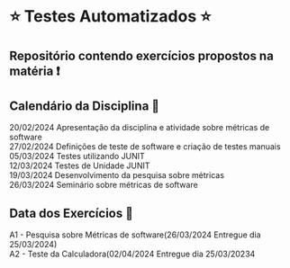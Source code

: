# :star: Testes Automatizados :star:

## Repositório contendo exercícios propostos na matéria :exclamation:

## Calendário da Disciplina :calendar:

20/02/2024	Apresentação da disciplina e atividade sobre métricas de software  
27/02/2024	Definições de teste de software e criação de testes manuais  
05/03/2024	Testes utilizando JUNIT  
12/03/2024	Testes de Unidade JUNIT  
19/03/2024	Desenvolvimento da pesquisa sobre métricas  
26/03/2024	Seminário sobre métricas de software  

## Data dos Exercícios :date:

A1 - Pesquisa sobre Métricas de software(26/03/2024 Entregue dia 25/03/2024)  
A2 - Teste da Calculadora(02/04/2024 Entregue dia 25/03/20234  
